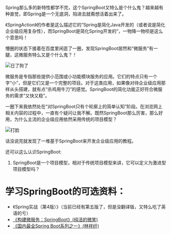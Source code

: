 Spring那么多的新特性都学不完，这个SpringBoot又特么是个什么鬼？越来越有种直觉，即Spring是一个无底洞，陷进去就甭想活着出来了。

《SpringAction》的作者是这么描述它的“Spring是简化Java开发的（或者说是简化企业级应用复杂性），而SpringBoot是简化Spring开发的”，一物降一物呗是这么个意思吗！

懵圈的状态下接着在百度里闲逛了一圈，发现SpringBoot居然和“微服务”有一腿，这微服务特么又是个什么鬼？！

![日了狗了](https://upfile.asqql.com/2009pasdfasdfic2009s305985-ts/2016-3/2016322722279139.jpg)

微服务是专指那些提供小范围或小功能模块服务的应用。它们的特点只有一个字“小”，但是它们又是一个完整的项目。对于这类应用，如果像对待企业级应用那样从头搭建，就有点“杀鸡用牛刀”的感觉。SpringBoot的简化功能正好符合微服务的需求“又快又稳”。

一圈下来我依然处在“对SpringBoot只有个轮廓上的简单认知”阶段。在浏览网上相关内容的过程中，一直有个疑问让我不解。既然SpringBoot那么厉害，那么好用，为什么主流的企业级应用依然采用传统的项目模型？

![打脸](https://ss2.bdstatic.com/70cFvnSh_Q1YnxGkpoWK1HF6hhy/it/u=545069442,4092563298&fm=27&gp=0.jpg)

话没说完就发现了一堆基于SpringBoot来开发企业级应用的教程。



还可以这么认识SpringBoot:
1. SpringBoot是一个项目模型，相对于传统项目模型来讲，它可以定义为激进型项目模型吗？












# 学习SpringBoot的可选资料：
* 《Spring实战（第4版）》（当前已经有第五版了，但是没翻译版，又特么吃了英语的亏）
* [《构建微服务：SpringBoot》(纯洁的微笑)](https://www.cnblogs.com/ityouknow/p/5662753.html)
* [《国内最全Spring Boot系列之一》(林祥纤)](http://412887952-qq-com.iteye.com/blog/2405716)